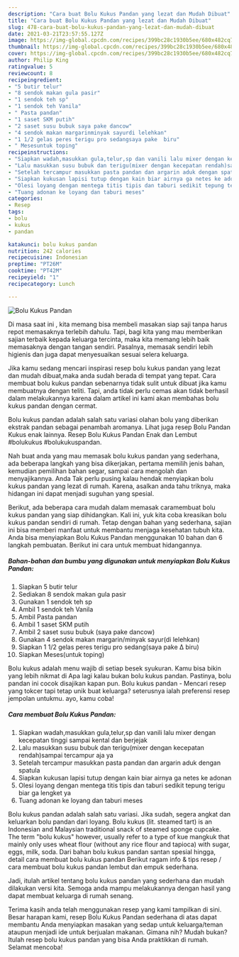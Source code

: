 ```yaml
---
description: "Cara buat Bolu Kukus Pandan yang lezat dan Mudah Dibuat"
title: "Cara buat Bolu Kukus Pandan yang lezat dan Mudah Dibuat"
slug: 478-cara-buat-bolu-kukus-pandan-yang-lezat-dan-mudah-dibuat
date: 2021-03-21T23:57:55.127Z
image: https://img-global.cpcdn.com/recipes/399bc28c1930b5ee/680x482cq70/bolu-kukus-pandan-foto-resep-utama.jpg
thumbnail: https://img-global.cpcdn.com/recipes/399bc28c1930b5ee/680x482cq70/bolu-kukus-pandan-foto-resep-utama.jpg
cover: https://img-global.cpcdn.com/recipes/399bc28c1930b5ee/680x482cq70/bolu-kukus-pandan-foto-resep-utama.jpg
author: Philip King
ratingvalue: 5
reviewcount: 8
recipeingredient:
- "5 butir telur"
- "8 sendok makan gula pasir"
- "1 sendok teh sp"
- "1 sendok teh Vanila"
- " Pasta pandan"
- "1 saset SKM putih"
- "2 saset susu bubuk saya pake dancow"
- "4 sendok makan margarinminyak sayurdi lelehkan"
- "1 1/2 gelas peres terigu pro sedangsaya pake  biru"
- " Mesesuntuk toping"
recipeinstructions:
- "Siapkan wadah,masukkan gula,telur,sp dan vanili lalu mixer dengan kecepatan tinggi sampai kental dan berjejak"
- "Lalu masukkan susu bubuk dan terigu(mixer dengan kecepatan rendah)sampai tercampur aja ya"
- "Setelah tercampur masukkan pasta pandan dan argarin aduk dengan spatula"
- "Siapkan kukusan lapisi tutup dengan kain biar airnya ga netes ke adonan"
- "Olesi loyang dengan mentega titis tipis dan taburi sedikit tepung terigu biar ga lengket ya"
- "Tuang adonan ke loyang dan taburi meses"
categories:
- Resep
tags:
- bolu
- kukus
- pandan

katakunci: bolu kukus pandan 
nutrition: 242 calories
recipecuisine: Indonesian
preptime: "PT26M"
cooktime: "PT42M"
recipeyield: "1"
recipecategory: Lunch

---
```



![Bolu Kukus Pandan](https://img-global.cpcdn.com/recipes/399bc28c1930b5ee/680x482cq70/bolu-kukus-pandan-foto-resep-utama.jpg)

Di masa  saat ini , kita memang bisa membeli masakan siap saji tanpa harus repot memasaknya terlebih dahulu. Tapi, bagi kita yang mau memberikan sajian terbaik kepada keluarga tercinta, maka kita memang lebih baik memasaknya dengan tangan sendiri. Pasalnya, memasak sendiri lebih higienis dan juga dapat menyesuaikan sesuai selera keluarga.

Jika kamu sedang mencari inspirasi resep bolu kukus pandan yang lezat dan mudah dibuat,maka anda sudah berada di tempat yang tepat. Cara membuat bolu kukus pandan  sebenarnya tidak sulit untuk dibuat jika kamu membuatnya dengan teliti. Tapi, anda tidak perlu cemas akan tidak berhasil dalam melakukannya 
karena dalam artikel ini kami akan membahas bolu kukus pandan dengan cermat.  

Bolu kukus pandan adalah salah satu variasi olahan bolu yang diberikan ekstrak pandan sebagai penambah aromanya. Lihat juga resep Bolu Pandan Kukus enak lainnya. Resep Bolu Kukus Pandan Enak dan Lembut #bolukukus #bolukukuspandan.

Nah buat anda yang mau memasak bolu kukus pandan yang sederhana, ada beberapa langkah yang bisa dikerjakan, pertama memilih jenis bahan, kemudian pemilihan bahan segar, sampai cara mengolah dan menyajikannya. Anda Tak perlu pusing kalau hendak menyiapkan bolu kukus pandan yang lezat di rumah. Karena, asalkan anda  tahu triknya, maka hidangan ini dapat menjadi suguhan yang spesial.

Berikut, ada beberapa cara mudah dalam memasak caramembuat bolu kukus pandan yang siap dihidangkan. Kali ini, yuk kita coba kreasikan bolu kukus pandan sendiri di rumah. Tetap dengan bahan yang sederhana, sajian ini bisa memberi manfaat untuk membantu menjaga kesehatan tubuh kita. Anda bisa menyiapkan Bolu Kukus Pandan menggunakan 10 bahan dan 6 langkah pembuatan. Berikut ini cara untuk membuat hidangannya.

<!--inarticleads1-->

##### Bahan-bahan dan bumbu yang digunakan untuk menyiapkan Bolu Kukus Pandan:

1. Siapkan 5 butir telur
1. Sediakan 8 sendok makan gula pasir
1. Gunakan 1 sendok teh sp
1. Ambil 1 sendok teh Vanila
1. Ambil  Pasta pandan
1. Ambil 1 saset SKM putih
1. Ambil 2 saset susu bubuk (saya pake dancow)
1. Gunakan 4 sendok makan margarin/minyak sayur(di lelehkan)
1. Siapkan 1 1/2 gelas peres terigu pro sedang(saya pake ∆ biru)
1. Siapkan  Meses(untuk toping)


Bolu kukus adalah menu wajib di setiap besek syukuran. Kamu bisa bikin yang lebih nikmat di Apa lagi kalau bukan bolu kukus pandan. Pastinya, bolu pandan ini cocok disajikan kapan pun. Bolu kukus pandan - Mencari resep yang tokcer tapi tetap unik buat keluarga? seterusnya ialah preferensi resep jempolan untukmu. ayo, kamu coba! 

<!--inarticleads2-->

##### Cara membuat Bolu Kukus Pandan:

1. Siapkan wadah,masukkan gula,telur,sp dan vanili lalu mixer dengan kecepatan tinggi sampai kental dan berjejak
1. Lalu masukkan susu bubuk dan terigu(mixer dengan kecepatan rendah)sampai tercampur aja ya
1. Setelah tercampur masukkan pasta pandan dan argarin aduk dengan spatula
1. Siapkan kukusan lapisi tutup dengan kain biar airnya ga netes ke adonan
1. Olesi loyang dengan mentega titis tipis dan taburi sedikit tepung terigu biar ga lengket ya
1. Tuang adonan ke loyang dan taburi meses


Bolu kukus pandan adalah salah satu variasi. Jika sudah, segera angkat dan keluarkan bolu pandan dari loyang. Bolu kukus (lit. steamed tart) is an Indonesian and Malaysian traditional snack of steamed sponge cupcake. The term &#34;bolu kukus&#34; however, usually refer to a type of kue mangkuk that mainly only uses wheat flour (without any rice flour and tapioca) with sugar, eggs, milk, soda. Dari bahan bolu kukus pandan santan spesial hingga, detail cara membuat bolu kukus pandan Berikut ragam info &amp; tips resep / cara membuat bolu kukus pandan lembut dan empuk sederhana. 

Jadi, itulah artikel tentang  bolu kukus pandan  yang sederhana dan mudah dilakukan versi kita. Semoga anda mampu melakukannya dengan hasil yang dapat membuat keluarga di rumah senang. 

Terima kasih anda telah menggunakan resep yang kami tampilkan di sini. Besar harapan kami, resep  Bolu Kukus Pandan sederhana di atas dapat membantu Anda menyiapkan masakan yang sedap untuk keluarga/teman ataupun menjadi ide untuk berjualan makanan. Gimana nih? Mudah bukan? Itulah resep bolu kukus pandan yang bisa Anda praktikkan di rumah. Selamat mencoba!

